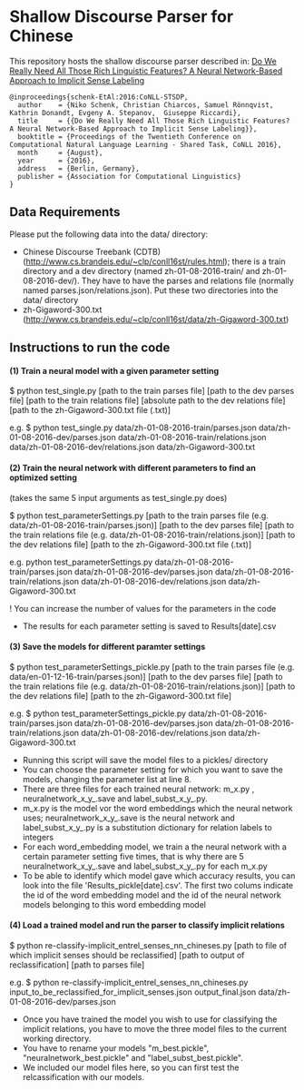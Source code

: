 Shallow Discourse Parser for Chinese
====================================

This repository hosts the shallow discourse parser described in: [Do We Really Need All Those Rich Linguistic Features? A Neural Network-Based Approach to Implicit Sense Labeling](http://www.conll.org/cfp-2016)

```
@inproceedings{schenk-EtAl:2016:CoNLL-STSDP,
  author    = {Niko Schenk, Christian Chiarcos, Samuel Rönnqvist, Kathrin Donandt, Evgeny A. Stepanov,  Giuseppe Riccardi},
  title     = {{Do We Really Need All Those Rich Linguistic Features? A Neural Network-Based Approach to Implicit Sense Labeling}},
  booktitle = {Proceedings of the Twentieth Conference on Computational Natural Language Learning - Shared Task, CoNLL 2016},
  month     = {August},
  year      = {2016},
  address   = {Berlin, Germany},
  publisher = {Association for Computational Linguistics}
}
```



## Data Requirements

Please put the following data into the data/ directory:

- Chinese Discourse Treebank (CDTB) (http://www.cs.brandeis.edu/~clp/conll16st/rules.html); there is a train directory and a dev directory (named zh-01-08-2016-train/ and zh-01-08-2016-dev/). They have to have the parses and relations file (normally named parses.json/relations.json). Put these two directories into the data/ directory 
- zh-Gigaword-300.txt (http://www.cs.brandeis.edu/~clp/conll16st/data/zh-Gigaword-300.txt)



## Instructions to run the code

#### (1) Train a neural model with a given parameter setting

$ python test_single.py [path to the train parses file] [path to the dev parses file] [path to the train relations file] [absolute path to the dev relations file] [path to the  zh-Gigaword-300.txt file (.txt)]

e.g. $ python test_single.py data/zh-01-08-2016-train/parses.json data/zh-01-08-2016-dev/parses.json data/zh-01-08-2016-train/relations.json data/zh-01-08-2016-dev/relations.json data/zh-Gigaword-300.txt

#### (2) Train the neural network with different parameters to find an optimized setting

(takes the same 5 input arguments as test_single.py does)

$ python test_parameterSettings.py [path to the train parses file (e.g. data/zh-01-08-2016-train/parses.json)] [path to the dev parses file] [path to the train relations file (e.g. data/zh-01-08-2016-train/relations.json)] [path to the dev relations file] [path to the zh-Gigaword-300.txt file (.txt)]

e.g. python test_parameterSettings.py data/zh-01-08-2016-train/parses.json data/zh-01-08-2016-dev/parses.json data/zh-01-08-2016-train/relations.json data/zh-01-08-2016-dev/relations.json data/zh-Gigaword-300.txt

! You can increase the number of values for the parameters in the code
- The results for each parameter setting is saved to Results[date].csv

#### (3) Save the models for different paramter settings

$ python test_parameterSettings_pickle.py [path to the train parses file (e.g. data/en-01-12-16-train/parses.json)] [path to the dev parses file] [path to the train relations file (e.g. data/zh-01-08-2016-train/relations.json)] [path to the dev relations file] [path to the zh-Gigaword-300.txt file]

e.g. $ python test_parameterSettings_pickle.py data/zh-01-08-2016-train/parses.json data/zh-01-08-2016-dev/parses.json data/zh-01-08-2016-train/relations.json data/zh-01-08-2016-dev/relations.json data/zh-Gigaword-300.txt

- Running this script will save the model files to a pickles/ directory
- You can choose the parameter setting for which you want to save the models, changing the parameter list at line 8.
- There are three files for each trained neural network: m_x.py , neuralnetwork_x_y_.save and label_subst_x_y_.py.
- m_x.py is the model vor the word embeddings which the neural network uses; neuralnetwork_x_y_.save is the neural network and label_subst_x_y_.py is a substitution dictionary for relation labels to integers
- For each word_embedding model, we train a the neural network with a certain parameter setting five times, that is why there are 5 neuralnetwork_x_y_.save and label_subst_x_y_.py for each m_x.py
- To be able to identify which model gave which accuracy results, you can look into the file 'Results_pickle[date].csv'. The first two colums indicate the id of the word embedding model and the id of the neural network models belonging to this word embedding model


#### (4) Load a trained model and run the parser to classify implicit relations

$ python re-classify-implicit_entrel_senses_nn_chineses.py [path to file of which implicit senses should be reclassified] [path to output of reclassification] [path to parses file]

e.g. $ python re-classify-implicit_entrel_senses_nn_chineses.py input_to_be_reclassified_for_implicit_senses.json output_final.json data/zh-01-08-2016-dev/parses.json

- Once you have trained the model you wish to use for classifying the implicit relations, you have to move the three model files to the current working directory.
- You have to rename your models "m_best.pickle", "neuralnetwork_best.pickle" and "label_subst_best.pickle".
- We included our model files here, so you can first test the relcassification with our models. 
